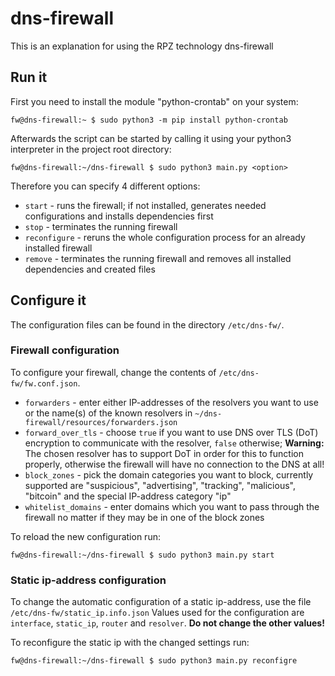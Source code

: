 # dns-firewall

This is an explanation for using the RPZ technology dns-firewall

## Run it

First you need to install the module "python-crontab" on your system:
```console
fw@dns-firewall:~ $ sudo python3 -m pip install python-crontab
```

Afterwards the script can be started by calling it using your python3 interpreter in the project root directory:
```console
fw@dns-firewall:~/dns-firewall $ sudo python3 main.py <option>
```
Therefore you can specify 4 different options:
* `start`       - runs the firewall; if not installed, generates needed configurations and installs dependencies first
* `stop`        - terminates the running firewall
* `reconfigure` - reruns the whole configuration process for an already installed firewall
* `remove`      - terminates the running firewall and removes all installed dependencies and created files

## Configure it

The configuration files can be found in the directory `/etc/dns-fw/`. 

### Firewall configuration

To configure your firewall, change the contents of `/etc/dns-fw/fw.conf.json`.
* `forwarders` - enter either IP-addresses of the resolvers you want to use or the name(s) of the known resolvers in `~/dns-firewall/resources/forwarders.json`
* `forward_over_tls` - choose `true` if you want to use DNS over TLS (DoT) encryption to communicate with the resolver, `false` otherwise; **Warning:** The chosen resolver has to support DoT in order for this to function properly, otherwise the firewall will have no connection to the DNS at all!
* `block_zones` - pick the domain categories you want to block, currently supported are "suspicious", "advertising", "tracking", "malicious", "bitcoin" and the special IP-address category "ip"
* `whitelist_domains` - enter domains which you want to pass through the firewall no matter if they may be in one of the block zones

To reload the new configuration run:
```console
fw@dns-firewall:~/dns-firewall $ sudo python3 main.py start
```

### Static ip-address configuration

To change the automatic configuration of a static ip-address, use the file `/etc/dns-fw/static_ip.info.json`
Values used for the configuration are `interface`, `static_ip`, `router` and `resolver`. 
**Do not change the other values!**

To reconfigure the static ip with the changed settings run:
```console
fw@dns-firewall:~/dns-firewall $ sudo python3 main.py reconfigre
```